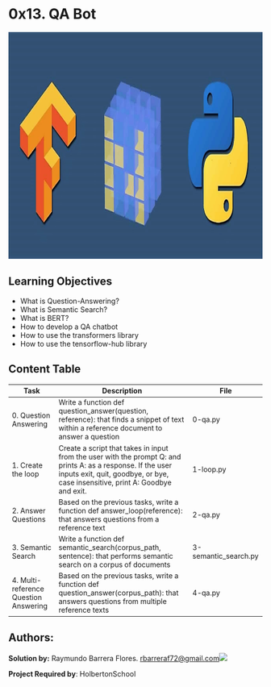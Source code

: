 # 0x13. QA Bot #

<img src="https://github.com/RayBar72/holbertonschool-machine_learning/blob/master/image.png" width="1000" height="450">

## Learning Objectives ##

- What is Question-Answering?
- What is Semantic Search?
- What is BERT?
- How to develop a QA chatbot
- How to use the transformers library
- How to use the tensorflow-hub library

## Content Table ##

| Task | Description | File |
| ----------- | ----------- | ----------- |
| 0. Question Answering | Write a function def question_answer(question, reference): that finds a snippet of text within a reference document to answer a question | 0-qa.py |
| 1. Create the loop | Create a script that takes in input from the user with the prompt Q: and prints A: as a response. If the user inputs exit, quit, goodbye, or bye, case insensitive, print A: Goodbye and exit. | 1-loop.py |
| 2. Answer Questions | Based on the previous tasks, write a function def answer_loop(reference): that answers questions from a reference text | 2-qa.py |
| 3. Semantic Search | Write a function def semantic_search(corpus_path, sentence): that performs semantic search on a corpus of documents | 3-semantic_search.py |
| 4. Multi-reference Question Answering | Based on the previous tasks, write a function def question_answer(corpus_path): that answers questions from multiple reference texts | 4-qa.py |

## Authors: ##

**Solution by:** Raymundo Barrera Flores. [rbarreraf72@gmail.com](rbarreraf72@gmail.com)[<img src="https://img.shields.io/badge/linkedin-%230077B5.svg?&style=for-the-badge&logo=linkedin&logoColor=white"/>](https://www.linkedin.com/in/raymundo-barrera-flores-a13022222/)


**Project Required by**: HolbertonSchool
